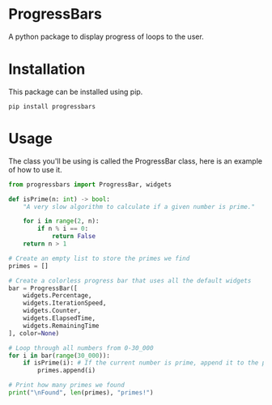 # ProgressBars
A python package to display progress of loops to the user.

# Installation
This package can be installed using pip.
```
pip install progressbars
```

# Usage
The class you'll be using is called the ProgressBar class, here is an example of how to use it.
```python
from progressbars import ProgressBar, widgets

def isPrime(n: int) -> bool:
    "A very slow algorithm to calculate if a given number is prime."

    for i in range(2, n):
        if n % i == 0:
            return False
    return n > 1

# Create an empty list to store the primes we find
primes = []

# Create a colorless progress bar that uses all the default widgets
bar = ProgressBar([
    widgets.Percentage,
    widgets.IterationSpeed,
    widgets.Counter,
    widgets.ElapsedTime,
    widgets.RemainingTime
], color=None)

# Loop through all numbers from 0-30_000
for i in bar(range(30_000)):
    if isPrime(i): # If the current number is prime, append it to the primes list
        primes.append(i)

# Print how many primes we found
print("\nFound", len(primes), "primes!")
```
